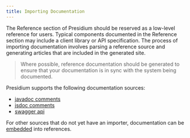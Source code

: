 ```yaml
---
title: Importing Documentation
---
```


The Reference section of Presidium should be reserved as a low-level reference for users.
Typical components documented in the Reference section may include a client library or API specification.
The process of importing documentation involves parsing a reference source and generating articles that are included in the generated site.

>Where possible, reference documentation should be generated to ensure that your documentation is in sync with the
system being documented.

Presidium supports the following documentation sources:
- [javadoc comments](#javadoc)
- [jsdoc comments](#jsdoc)
- [swagger api](#swagger)

For other sources that do not yet have an importer, documentation can be [embedded](#embed) into references.
